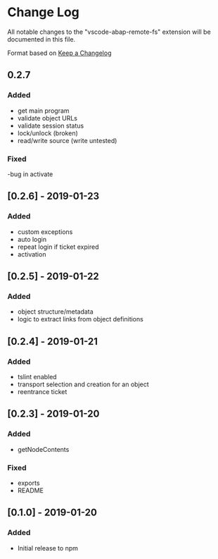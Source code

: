 # Change Log

All notable changes to the "vscode-abap-remote-fs" extension will be documented in this file.

Format based on [Keep a Changelog](http://keepachangelog.com/)

## 0.2.7

### Added

- get main program
- validate object URLs
- validate session status
- lock/unlock (broken)
- read/write source (write untested)

### Fixed

-bug in activate

## [0.2.6] - 2019-01-23

### Added

- custom exceptions
- auto login
- repeat login if ticket expired
- activation

## [0.2.5] - 2019-01-22

### Added

- object structure/metadata
- logic to extract links from object definitions

## [0.2.4] - 2019-01-21

### Added

- tslint enabled
- transport selection and creation for an object
- reentrance ticket

## [0.2.3] - 2019-01-20

### Added

- getNodeContents

### Fixed

- exports
- README

## [0.1.0] - 2019-01-20

### Added

- Initial release to npm
